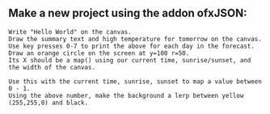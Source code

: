 ## Make a new project using the addon ofxJSON: 

	Write "Hello World" on the canvas.
	Draw the summary text and high temperature for tomorrow on the canvas.
	Use key presses 0-7 to print the above for each day in the forecast. 
	Draw an orange circle on the screen at y=100 r=50.
	Its X should be a map() using our current time, sunrise/sunset, and the width of the canvas.

	Use this with the current time, sunrise, sunset to map a value between 0 - 1.
	Using the above number, make the background a lerp between yellow (255,255,0) and black.

